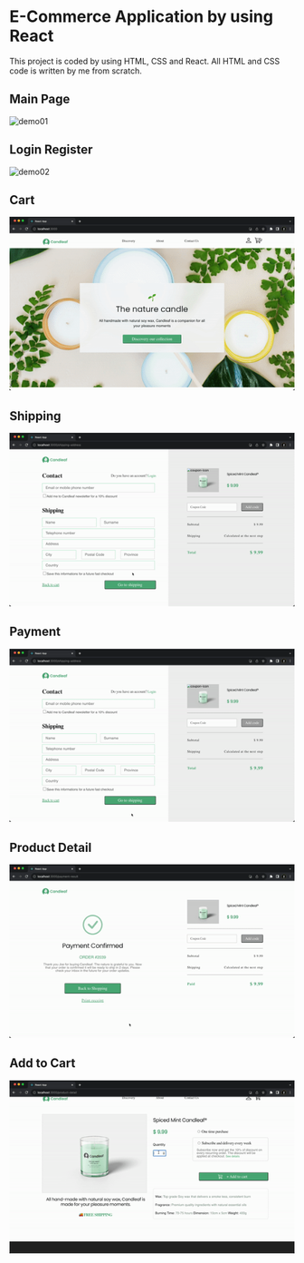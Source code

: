 # E-Commerce Application by using React

<p>This project is coded by using HTML, CSS and React. All HTML and CSS code is written by me from scratch.</p>

<h2>Main Page</h2>
<img src="./demo/demo01.gif"  alt="demo01" />
<br />
<h2>Login Register</h2>
<img src="./demo/demo02.gif"  alt="demo02"/>
<br />
<h2>Cart</h2>
<img src="./demo/demo03.gif"  alt="demo03"/>
<br />
<h2>Shipping</h2>
<img src="./demo/demo04.gif"  alt="demo04"/>
<br />
<h2>Payment</h2>
<img src="./demo/demo05.gif"  alt="demo05"/>
<br />
<h2>Product Detail</h2>
<img src="./demo/demo06.gif"  alt="demo06"/>
<br />
<h2>Add to Cart</h2>
<img src="./demo/demo07.gif"  alt="demo07"/>
<br />


